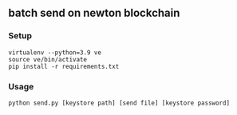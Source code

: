 ## batch send on newton blockchain

### Setup

```
virtualenv --python=3.9 ve
source ve/bin/activate
pip install -r requirements.txt
```

### Usage

```
python send.py [keystore path] [send file] [keystore password]
```

